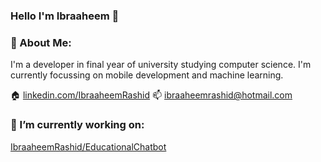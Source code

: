 ### Hello I'm Ibraaheem 👋

### 🚀 About Me:
I'm a developer in final year of university studying computer science. I'm currently focussing on mobile development and machine learning.

🏠 [linkedin.com/IbraaheemRashid](https://www.linkedin.com/in/ibraaheem-rashid-09a81723a/) 
📫 ibraaheemrashid@hotmail.com

### 🔭 I’m currently working on:
[IbraaheemRashid/EducationalChatbot](https://github.com/IbraaheemRashid/EducationalChatbot)

<!--
**IbraaheemRashid/IbraaheemRashid** is a ✨ _special_ ✨ repository because its `README.md` (this file) appears on your GitHub profile.

Here are some ideas to get you started:

- 🔭 I’m currently working on ...
- 🌱 I’m currently learning ...
- 👯 I’m looking to collaborate on ...
- 🤔 I’m looking for help with ...
- 💬 Ask me about ...
- 📫 How to reach me: ...
- 😄 Pronouns: ...
- ⚡ Fun fact: ...
-->
